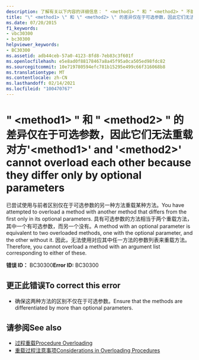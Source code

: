 ```yaml
---
description: 了解有关以下内容的详细信息： " <method1> " 和 " <method2> " 不能相互重载，因为它们的差异仅在于可选参数
title: "\" <method1> \" 和 \" <method2> \" 的差异仅在于可选参数，因此它们无法重载对方"
ms.date: 07/20/2015
f1_keywords:
- vbc30300
- bc30300
helpviewer_keywords:
- BC30300
ms.assetid: adb44ceb-57a0-4123-8fd8-7eb83c3f601f
ms.openlocfilehash: e5e8ad0f88178467a8a45f95a0ca505ed98fdc82
ms.sourcegitcommit: 10e719780594efc781b15295e499c66f316068b8
ms.translationtype: MT
ms.contentlocale: zh-CN
ms.lasthandoff: 02/14/2021
ms.locfileid: "100470767"
---
```

# <a name="method1-and-method2-cannot-overload-each-other-because-they-differ-only-by-optional-parameters"></a><span data-ttu-id="4e0a5-103">" \<method1> " 和 " \<method2> " 的差异仅在于可选参数，因此它们无法重载对方</span><span class="sxs-lookup"><span data-stu-id="4e0a5-103">'\<method1>' and '\<method2>' cannot overload each other because they differ only by optional parameters</span></span>

<span data-ttu-id="4e0a5-104">已尝试使用与前者区别仅在于可选参数的另一种方法重载某种方法。</span><span class="sxs-lookup"><span data-stu-id="4e0a5-104">You have attempted to overload a method with another method that differs from the first only in its optional parameters.</span></span> <span data-ttu-id="4e0a5-105">具有可选参数的方法相当于两个重载方法，其中一个有可选参数，而另一个没有。</span><span class="sxs-lookup"><span data-stu-id="4e0a5-105">A method with an optional parameter is equivalent to two overloaded methods, one with the optional parameter, and the other without it.</span></span> <span data-ttu-id="4e0a5-106">因此，无法使用对应其中任一方法的参数列表来重载方法。</span><span class="sxs-lookup"><span data-stu-id="4e0a5-106">Therefore, you cannot overload a method with an argument list corresponding to either of these.</span></span>  
  
 <span data-ttu-id="4e0a5-107">**错误 ID：** BC30300</span><span class="sxs-lookup"><span data-stu-id="4e0a5-107">**Error ID:** BC30300</span></span>  
  
## <a name="to-correct-this-error"></a><span data-ttu-id="4e0a5-108">更正此错误</span><span class="sxs-lookup"><span data-stu-id="4e0a5-108">To correct this error</span></span>  
  
- <span data-ttu-id="4e0a5-109">确保这两种方法的区别不仅在于可选参数。</span><span class="sxs-lookup"><span data-stu-id="4e0a5-109">Ensure that the methods are differentiated by more than optional parameters.</span></span>  
  
## <a name="see-also"></a><span data-ttu-id="4e0a5-110">请参阅</span><span class="sxs-lookup"><span data-stu-id="4e0a5-110">See also</span></span>

- [<span data-ttu-id="4e0a5-111">过程重载</span><span class="sxs-lookup"><span data-stu-id="4e0a5-111">Procedure Overloading</span></span>](../programming-guide/language-features/procedures/procedure-overloading.md)
- [<span data-ttu-id="4e0a5-112">重载过程注意事项</span><span class="sxs-lookup"><span data-stu-id="4e0a5-112">Considerations in Overloading Procedures</span></span>](../programming-guide/language-features/procedures/considerations-in-overloading-procedures.md)
